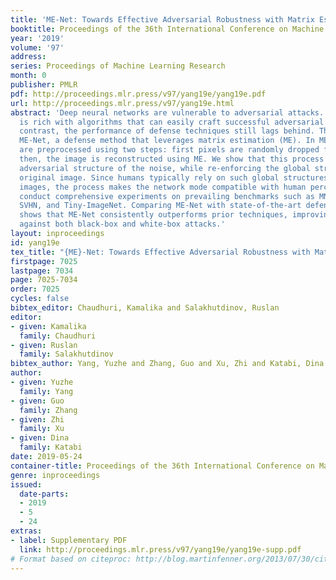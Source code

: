 ```yaml
---
title: 'ME-Net: Towards Effective Adversarial Robustness with Matrix Estimation'
booktitle: Proceedings of the 36th International Conference on Machine Learning
year: '2019'
volume: '97'
address: 
series: Proceedings of Machine Learning Research
month: 0
publisher: PMLR
pdf: http://proceedings.mlr.press/v97/yang19e/yang19e.pdf
url: http://proceedings.mlr.press/v97/yang19e.html
abstract: 'Deep neural networks are vulnerable to adversarial attacks. The literature
  is rich with algorithms that can easily craft successful adversarial examples. In
  contrast, the performance of defense techniques still lags behind. This paper proposes
  ME-Net, a defense method that leverages matrix estimation (ME). In ME-Net, images
  are preprocessed using two steps: first pixels are randomly dropped from the image;
  then, the image is reconstructed using ME. We show that this process destroys the
  adversarial structure of the noise, while re-enforcing the global structure in the
  original image. Since humans typically rely on such global structures in classifying
  images, the process makes the network mode compatible with human perception. We
  conduct comprehensive experiments on prevailing benchmarks such as MNIST, CIFAR-10,
  SVHN, and Tiny-ImageNet. Comparing ME-Net with state-of-the-art defense mechanisms
  shows that ME-Net consistently outperforms prior techniques, improving robustness
  against both black-box and white-box attacks.'
layout: inproceedings
id: yang19e
tex_title: "{ME}-Net: Towards Effective Adversarial Robustness with Matrix Estimation"
firstpage: 7025
lastpage: 7034
page: 7025-7034
order: 7025
cycles: false
bibtex_editor: Chaudhuri, Kamalika and Salakhutdinov, Ruslan
editor:
- given: Kamalika
  family: Chaudhuri
- given: Ruslan
  family: Salakhutdinov
bibtex_author: Yang, Yuzhe and Zhang, Guo and Xu, Zhi and Katabi, Dina
author:
- given: Yuzhe
  family: Yang
- given: Guo
  family: Zhang
- given: Zhi
  family: Xu
- given: Dina
  family: Katabi
date: 2019-05-24
container-title: Proceedings of the 36th International Conference on Machine Learning
genre: inproceedings
issued:
  date-parts:
  - 2019
  - 5
  - 24
extras:
- label: Supplementary PDF
  link: http://proceedings.mlr.press/v97/yang19e/yang19e-supp.pdf
# Format based on citeproc: http://blog.martinfenner.org/2013/07/30/citeproc-yaml-for-bibliographies/
---
```


